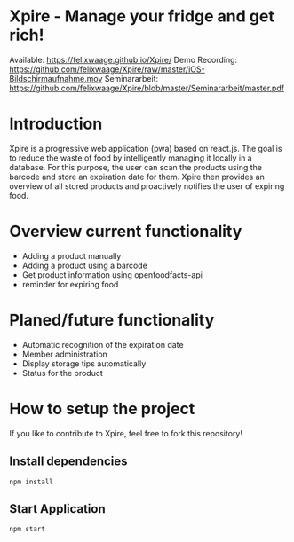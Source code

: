 # Xpire - Manage your fridge and get rich!

Available: https://felixwaage.github.io/Xpire/
Demo Recording: https://github.com/felixwaage/Xpire/raw/master/iOS-Bildschirmaufnahme.mov
Seminararbeit: https://github.com/felixwaage/Xpire/blob/master/Seminararbeit/master.pdf

# Introduction

Xpire is a progressive web application (pwa) based on react.js. The goal is to reduce the waste of food by intelligently managing it locally in a database. For this purpose, the user can scan the products using the barcode and store an expiration date for them. Xpire then provides an overview of all stored products and proactively notifies the user of expiring food.

# Overview current functionality

- Adding a product manually 
- Adding a product using a barcode
- Get product information using openfoodfacts-api
- reminder for expiring food

# Planed/future functionality

- Automatic recognition of the expiration date
- Member administration
- Display storage tips automatically
- Status for the product

# How to setup the project

If you like to contribute to Xpire, feel free to fork this repository!

## Install dependencies
```
npm install
```

## Start Application
```
npm start
```

